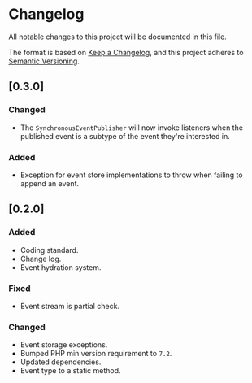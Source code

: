 # Changelog
All notable changes to this project will be documented in this file.

The format is based on [Keep a Changelog](https://keepachangelog.com/en/1.0.0/),
and this project adheres to [Semantic Versioning](https://semver.org/spec/v2.0.0.html).

## [0.3.0]

### Changed

- The `SynchronousEventPublisher` will now invoke listeners when the published event is a subtype of the event they're
interested in.

### Added

- Exception for event store implementations to throw when failing to append an event.

## [0.2.0]

### Added

- Coding standard.
- Change log.
- Event hydration system.

### Fixed

- Event stream is partial check.

### Changed

- Event storage exceptions.
- Bumped PHP min version requirement to `7.2`.
- Updated dependencies.
- Event type to a static method.

